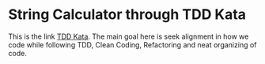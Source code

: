 # String Calculator through TDD Kata
This is the link [TDD Kata](https://osherove.com/tdd-kata-1/).
The main goal here is seek alignment in how we code while following TDD, Clean Coding, Refactoring and neat organizing of code.
